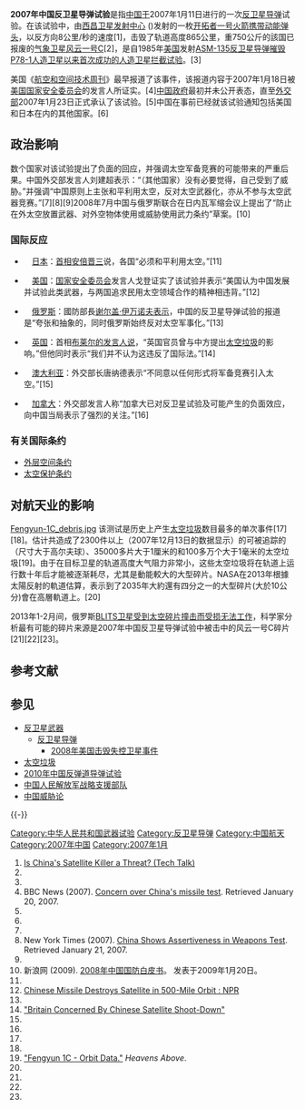 **2007年中国反卫星导弹试验**是指[中国于](https://zh.wikipedia.org/wiki/中华人民共和国 "wikilink")2007年1月11日进行的一次[反卫星导弹](../Page/反卫星导弹.md "wikilink")试验。在该试验中，由[西昌卫星发射中心](https://zh.wikipedia.org/wiki/西昌卫星发射中心 "wikilink") ()发射的一枚[开拓者一号火箭携带](../Page/开拓者一号小型运载火箭.md "wikilink")[动能弹头](https://zh.wikipedia.org/wiki/动能弹头 "wikilink")，以反方向8公里/秒的速度\[1\]，击毁了轨道高度865公里，重750公斤的該国已报废的[气象卫星](https://zh.wikipedia.org/wiki/气象卫星 "wikilink")[风云一号C](../Page/风云系列卫星.md "wikilink")\[2\]，是自1985年[美国](../Page/美国.md "wikilink")发射[ASM-135反卫星导弹摧毁](https://zh.wikipedia.org/wiki/ASM-135反卫星导弹 "wikilink")[P78-1人造卫星以来首次成功的人造卫星拦截试验](https://zh.wikipedia.org/wiki/P78-1人造卫星 "wikilink")。\[3\]

美国《[航空和空间技术周刊](https://zh.wikipedia.org/wiki/航空和空间技术周刊 "wikilink")》最早报道了该事件，该报道内容于2007年1月18日被[美国国家安全委员会](../Page/美国国家安全委员会.md "wikilink")的发言人所证实。\[4\][中国政府](../Page/中国政府.md "wikilink")最初并未公开表态，直至[外交部](../Page/中华人民共和国外交部.md "wikilink")2007年1月23日正式承认了该试验。\[5\]中国在事前已经就该试验通知包括美国和日本在内的其他国家。\[6\]

## 政治影响

数个国家对该试验提出了负面的回应，并强调太空军备竞赛的可能带来的严重后果。中国外交部发言人刘建超表示：“（其他国家）没有必要觉得，自己受到了威胁。”并强调“中国原则上主张和平利用太空，反对太空武器化，亦从不参与太空武器竞赛。”\[7\]\[8\]\[9\]2008年7月中国与俄罗斯联合在日内瓦军缩会议上提出了“防止在外太空放置武器、对外空物体使用或威胁使用武力条约”草案。\[10\]

### 国际反应

  - 　[日本](../Page/日本.md "wikilink")：[首相](https://zh.wikipedia.org/wiki/首相 "wikilink")[安倍晋三](../Page/安倍晋三.md "wikilink")说，各国“必须和平利用太空。”\[11\]

  - 　[美国](../Page/美国.md "wikilink")：[国家安全委员会](../Page/国家安全委员会.md "wikilink")发言人戈登证实了该试验并表示“美国认为中国发展并试验此类武器，与两国追求民用太空领域合作的精神相违背。”\[12\]

  - 　[俄罗斯](../Page/俄罗斯.md "wikilink")：國防部長[谢尔盖·伊万诺夫表示](https://zh.wikipedia.org/wiki/谢尔盖·伊万诺夫 "wikilink")，中国的反卫星导弹试验的报道是“夸张和抽象的，同时俄罗斯始终反对太空军事化。”\[13\]

  - 　[英国](https://zh.wikipedia.org/wiki/英国 "wikilink")：首相[布莱尔的发言人说](https://zh.wikipedia.org/wiki/布莱尔 "wikilink")，“英国官员曾与中方提出[太空垃圾](../Page/太空垃圾.md "wikilink")的影响。”但他同时表示“我们并不认为这违反了国际法。”\[14\]

  - 　[澳大利亚](../Page/澳大利亚.md "wikilink")：外交部长唐纳德表示“不同意以任何形式将军备竞赛引入太空。”\[15\]

  - 　[加拿大](../Page/加拿大.md "wikilink")：外交部发言人称“加拿大已对反卫星试验及可能产生的负面效应，向中国当局表示了强烈的关注。”\[16\]

### 有关国际条约

  - [外层空间条约](../Page/外层空间条约.md "wikilink")
  - [太空保护条约](https://zh.wikipedia.org/wiki/太空保护条约 "wikilink")

## 对航天业的影响

[Fengyun-1C_debris.jpg](https://zh.wikipedia.org/wiki/File:Fengyun-1C_debris.jpg "fig:Fengyun-1C_debris.jpg") 该测试是历史上产生[太空垃圾](../Page/太空垃圾.md "wikilink")数目最多的单次事件\[17\]\[18\]。估计共造成了2300件以上（2007年12月13日的数据显示）的可被追踪的（尺寸大于高尔夫球）、35000多片大于1厘米的和100多万个大于1毫米的太空垃圾\[19\]。由于在目标卫星的轨道高度大气阻力非常小，这些太空垃圾将在轨道上运行数十年后才能被逐渐耗尽，尤其是動能較大的大型碎片。NASA在2013年根據太陽反射的軌道估算，表示到了2035年大約還有四分之一的大型碎片(大於10公分)會在高層軌道上。\[20\]

2013年1-2月间，俄罗斯[BLITS卫星受到太空碎片撞击而受损无法工作](https://zh.wikipedia.org/wiki/BLITS卫星 "wikilink")，科学家分析最有可能的碎片来源是2007年中国反卫星导弹试验中被击中的风云一号C碎片\[21\]\[22\]\[23\]。

## 参考文献

## 参见

  - [反卫星武器](https://zh.wikipedia.org/wiki/反卫星武器 "wikilink")
      - [反卫星导弹](../Page/反卫星导弹.md "wikilink")
          - [2008年美国击毁失控卫星事件](https://zh.wikipedia.org/wiki/2008年美国击毁失控卫星事件 "wikilink")
  - [太空垃圾](../Page/太空垃圾.md "wikilink")
  - [2010年中国反弹道导弹试验](../Page/2010年中国反弹道导弹试验.md "wikilink")
  - [中国人民解放军战略支援部队](../Page/中国人民解放军战略支援部队.md "wikilink")
  - [中国威胁论](../Page/中国威胁论.md "wikilink")

{{-}}

[Category:中华人民共和国武器试验](https://zh.wikipedia.org/wiki/Category:中华人民共和国武器试验 "wikilink") [Category:反卫星导弹](https://zh.wikipedia.org/wiki/Category:反卫星导弹 "wikilink") [Category:中国航天](https://zh.wikipedia.org/wiki/Category:中国航天 "wikilink") [Category:2007年中国](https://zh.wikipedia.org/wiki/Category:2007年中国 "wikilink") [Category:2007年1月](https://zh.wikipedia.org/wiki/Category:2007年1月 "wikilink")

1.  [Is China's Satellite Killer a Threat? (Tech Talk)](http://blogs.spectrum.ieee.org/tech_talk/2007/01/is_chinas_satellite_killer_a_t.html)
2.
3.
4.  BBC News (2007). [Concern over China's missile test](http://news.bbc.co.uk/2/hi/asia-pacific/6276543.stm). Retrieved January 20, 2007.
5.
6.
7.
8.  New York Times (2007). [China Shows Assertiveness in Weapons Test](http://www.nytimes.com/2007/01/20/world/asia/20china.html?ex=157680000&en=515b27578ee57de2&ei=5124&partner=permalink&exprod=permalink). Retrieved January 21, 2007.
9.
10. 新浪网 (2009). [2008年中国国防白皮书](http://mil.news.sina.com.cn/2009-01-20/1119539514.html)。 发表于2009年1月20日。
11.
12. [Chinese Missile Destroys Satellite in 500-Mile Orbit : NPR](http://www.npr.org/templates/story/story.php?storyId=6923805)
13.
14. ["Britain Concerned By Chinese Satellite Shoot-Down"](http://www.spacewar.com/reports/Britain_Concerned_By_Chinese_Satellite_Shoot_Down_999.html)
15.
16.
17.
18.
19. ["Fengyun 1C - Orbit Data."](http://www.heavens-above.com/orbitdisplay.asp?lat=0&lng=0&alt=0&loc=Unspecified&TZ=CET&satid=25730) *Heavens Above*.
20.
21.
22.
23.